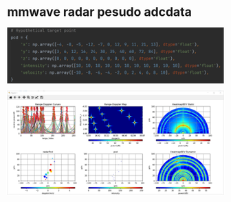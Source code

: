 # mmwave radar pesudo adcdata

![image-20230531231943690](assets/image-20230531231943690.png)

![image-20230531231953310](assets/image-20230531231953310.png)